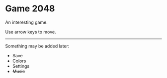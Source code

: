 # Game 2048

An interesting game.

Use arrow keys to move.

---

Something may be added later:

- Save
- Colors
- Settings
- ~~Music~~